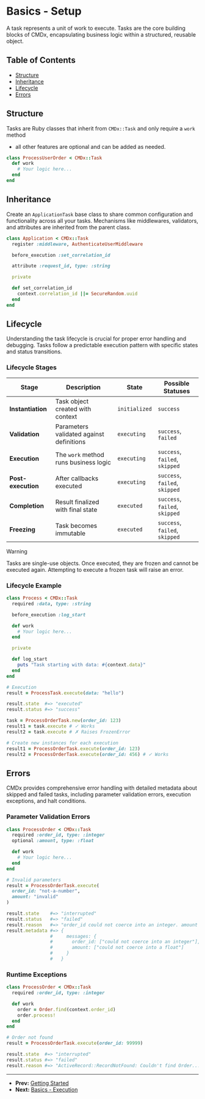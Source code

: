 # Basics - Setup

A task represents a unit of work to execute. Tasks are the core building blocks of CMDx,
encapsulating business logic within a structured, reusable object.

## Table of Contents

- [Structure](#structure)
- [Inheritance](#inheritance)
- [Lifecycle](#lifecycle)
- [Errors](#errors)

## Structure

Tasks are Ruby classes that inherit from `CMDx::Task` and only require a `work` method
- all other features are optional and can be added as needed.

```ruby
class ProcessUserOrder < CMDx::Task
  def work
    # Your logic here...
  end
end
```

## Inheritance

Create an `ApplicationTask` base class to share common configuration
and functionality across all your tasks. Mechanisms like middlewares,
validators, and attributes are inherited from the parent class.

```ruby
class Application < CMDx::Task
  register :middleware, AuthenticateUserMiddleware

  before_execution :set_correlation_id

  attribute :request_id, type: :string

  private

  def set_correlation_id
    context.correlation_id ||= SecureRandom.uuid
  end
end
```

## Lifecycle

Understanding the task lifecycle is crucial for proper error handling and debugging.
Tasks follow a predictable execution pattern with specific states and status transitions.

### Lifecycle Stages

| Stage | Description | State | Possible Statuses |
|-------|-------------|--------|-------------------|
| **Instantiation** | Task object created with context | `initialized` | `success` |
| **Validation** | Parameters validated against definitions | `executing` | `success`, `failed` |
| **Execution** | The `work` method runs business logic | `executing` | `success`, `failed`, `skipped` |
| **Post-execution** | After callbacks executed | `executing` | `success`, `failed`, `skipped` |
| **Completion** | Result finalized with final state | `executed` | `success`, `failed`, `skipped` |
| **Freezing** | Task becomes immutable | `executed` | `success`, `failed`, `skipped` |

> [!WARNING]
> Tasks are single-use objects. Once executed, they are frozen and cannot be executed again.
> Attempting to execute a frozen task will raise an error.

### Lifecycle Example

```ruby
class Process < CMDx::Task
  required :data, type: :string

  before_execution :log_start

  def work
    # Your logic here...
  end

  private

  def log_start
    puts "Task starting with data: #{context.data}"
  end
end

# Execution
result = ProcessTask.execute(data: "hello")

result.state  #=> "executed"
result.status #=> "success"
```

```ruby
task = ProcessOrderTask.new(order_id: 123)
result1 = task.execute # ✓ Works
result2 = task.execute # ✗ Raises FrozenError

# Create new instances for each execution
result1 = ProcessOrderTask.execute(order_id: 123)
result2 = ProcessOrderTask.execute(order_id: 456) # ✓ Works
```

## Errors

CMDx provides comprehensive error handling with detailed metadata about skipped and failed tasks,
including parameter validation errors, execution exceptions, and halt conditions.

### Parameter Validation Errors

```ruby
class ProcessOrder < CMDx::Task
  required :order_id, type: :integer
  optional :amount, type: :float

  def work
    # Your logic here...
  end
end

# Invalid parameters
result = ProcessOrderTask.execute(
  order_id: "not-a-number",
  amount: "invalid"
)

result.state    #=> "interrupted"
result.status   #=> "failed"
result.reason   #=> "order_id could not coerce into an integer. amount could not coerce into a float."
result.metadata #=> {
                #     messages: {
                #       order_id: ["could not coerce into an integer"],
                #       amount: ["could not coerce into a float"]
                #     }
                #   }
```

### Runtime Exceptions

```ruby
class ProcessOrder < CMDx::Task
  required :order_id, type: :integer

  def work
    order = Order.find(context.order_id)
    order.process!
  end
end

# Order not found
result = ProcessOrderTask.execute(order_id: 99999)

result.state  #=> "interrupted"
result.status #=> "failed"
result.reason #=> "ActiveRecord::RecordNotFound: Couldn't find Order..."
```

---

- **Prev:** [Getting Started](../getting_started.md)
- **Next:** [Basics - Execution](execution.md)
